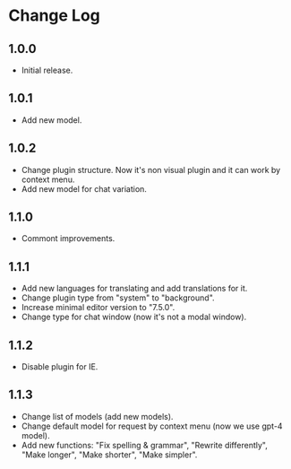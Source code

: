 # Change Log

## 1.0.0

* Initial release.

## 1.0.1

* Add new model.

## 1.0.2

* Change plugin structure. Now it's non visual plugin and it can work by context menu.
* Add new model for chat variation.

## 1.1.0

* Commont improvements.

## 1.1.1

* Add new languages for translating and add translations for it.
* Change plugin type from "system" to "background".
* Increase minimal editor version to "7.5.0".
* Change type for chat window (now it's not a modal window).

## 1.1.2

* Disable plugin for IE.

## 1.1.3

* Change list of models (add new models).
* Change default model for request by context menu (now we use gpt-4 model).
* Add new functions: "Fix spelling & grammar", "Rewrite differently", "Make longer", "Make shorter", "Make simpler".
